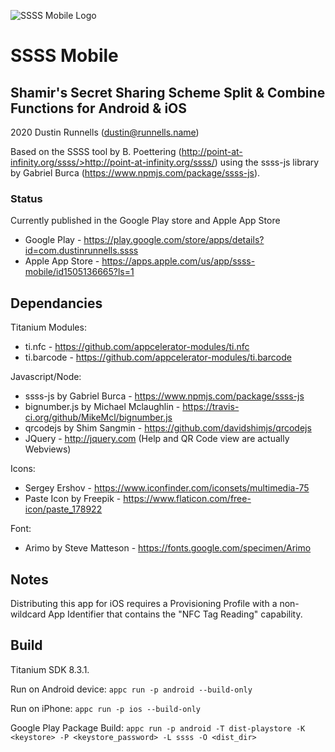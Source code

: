 ![SSSS Mobile Logo](http://ssssmobile.app/ssss_icon_114.png)

# SSSS Mobile
## Shamir's Secret Sharing Scheme Split & Combine Functions for Android & iOS

2020 Dustin Runnells (dustin@runnells.name)

Based on the SSSS tool by B. Poettering (http://point-at-infinity.org/ssss/>http://point-at-infinity.org/ssss/) using the ssss-js
library by Gabriel Burca (https://www.npmjs.com/package/ssss-js).

### Status
Currently published in the Google Play store and Apple App Store
* Google Play - https://play.google.com/store/apps/details?id=com.dustinrunnells.ssss
* Apple App Store - https://apps.apple.com/us/app/ssss-mobile/id1505136665?ls=1

## Dependancies
Titanium Modules:
  - ti.nfc - https://github.com/appcelerator-modules/ti.nfc
  - ti.barcode - https://github.com/appcelerator-modules/ti.barcode

Javascript/Node:
  - ssss-js by Gabriel Burca - https://www.npmjs.com/package/ssss-js
  - bignumber.js by Michael Mclaughlin - https://travis-ci.org/github/MikeMcl/bignumber.js
  - qrcodejs by Shim Sangmin - https://github.com/davidshimjs/qrcodejs
  - JQuery - http://jquery.com (Help and QR Code view are actually Webviews)

Icons:
  - Sergey Ershov - https://www.iconfinder.com/iconsets/multimedia-75
  - Paste Icon by Freepik - https://www.flaticon.com/free-icon/paste_178922

Font:
  - Arimo by Steve Matteson - https://fonts.google.com/specimen/Arimo

## Notes
Distributing this app for iOS requires a Provisioning Profile with a non-wildcard App Identifier that contains the "NFC Tag Reading" capability.

## Build
Titanium SDK 8.3.1.

Run on Android device:
```appc run -p android --build-only```

Run on iPhone:
```appc run -p ios --build-only```

Google Play Package Build:
```appc run -p android -T dist-playstore -K <keystore> -P <keystore_password> -L ssss -O <dist_dir>```
